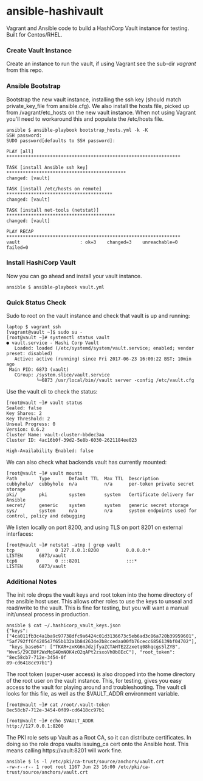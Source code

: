 # ansible-hashivault
Vagrant and Ansible code to build a HashiCorp Vault instance for testing.   Built for Centos/RHEL.

### Create Vault Instance
Create an instance to run the vault, if using Vagrant see the sub-dir _vagrant_ from this repo.

### Ansible Bootstrap
Bootstrap the new vault instance, installing the ssh key (should match private_key_file from ansible.cfg).   We also install the hosts file, picked up from /vagrant/etc_hosts on the new vault instance.   When not using Vagrant you'll need to workaround this and populate the /etc/hosts file.
```
ansible $ ansible-playbook bootstrap_hosts.yml -k -K
SSH password: 
SUDO password[defaults to SSH password]: 

PLAY [all] ****************************************************************

TASK [install Ansible ssh key] ********************************************
changed: [vault]

TASK [install /etc/hosts on remote] ***************************************
changed: [vault]

TASK [install net-tools (netstat)] ****************************************
changed: [vault]

PLAY RECAP ****************************************************************
vault                      : ok=3    changed=3    unreachable=0    failed=0
```

### Install HashiCorp Vault
Now you can go ahead and install your vault instance.
```
ansible $ ansible-playbook vault.yml
```

### Quick Status Check
Sudo to root on the vault instance and check that vault is up and running:
```
laptop $ vagrant ssh 
[vagrant@vault ~]$ sudo su -
[root@vault ~]# systemctl status vault
● vault.service - Hashi Corp Vault
   Loaded: loaded (/etc/systemd/system/vault.service; enabled; vendor preset: disabled)
   Active: active (running) since Fri 2017-06-23 16:00:22 BST; 10min ago
 Main PID: 6873 (vault)
   CGroup: /system.slice/vault.service
           └─6873 /usr/local/bin//vault server -config /etc/vault.cfg
```
Use the vault cli to check the status:
```
[root@vault ~]# vault status
Sealed: false
Key Shares: 2
Key Threshold: 2
Unseal Progress: 0
Version: 0.6.2
Cluster Name: vault-cluster-bbdec3aa
Cluster ID: 4ac16b0f-39d2-5e8b-6030-2621184ee023

High-Availability Enabled: false
```

We can also check what backends vault has currently mounted:
```
[root@vault ~]# vault mounts
Path        Type       Default TTL  Max TTL  Description
cubbyhole/  cubbyhole  n/a          n/a      per-token private secret storage
pki/        pki        system       system   Certificate delivery for Ansible
secret/     generic    system       system   generic secret storage
sys/        system     n/a          n/a      system endpoints used for control, policy and debugging
```

We listen locally on port 8200, and using TLS on port 8201 on external interfaces:
```
[root@vault ~]# netstat -atnp | grep vault
tcp        0      0 127.0.0.1:8200          0.0.0.0:*               LISTEN      6873/vault          
tcp6       0      0 :::8201                 :::*                    LISTEN      6873/vault
```

### Additional Notes
The init role drops the vault keys and root token into the home directory of the ansible host user.   This allows other roles to use the keys to unseal and read/write to the vault.   This is fine for testing, but you will want a manual init/unseal process in production.
```
ansible $ cat ~/.hashicorp_vault_keys.json 
{"keys": ["4ca011fb3c4a1ba9c97738dfc9a6424c01d3136673c5eb6ad3c86a720b39959601", "5af792ff6f420547f65b132a1b842634e2b8ccedaa00fb76cecc6856139bf04702"],
 "keys_base64": ["TKAR+zxKG6nJdzjfyaZCTAHTE2Zzxetq08hqcgs5lZYB", "WveS/29CBUf2WxMqG4QmNOK4zO2qAPt2zsxoVhOb8EcC"], "root_token": "8ec58cb7-712e-3454-0f
89-cd6418cc97b1"}
```

The root token (super-user access) is also dropped into the home directory of the root user on the vault instance.   This, for testing, gives you easy access to the vault for playing around and troubleshooting.   The vault cli looks for this file, as well as the $VAULT_ADDR environment variable.
```
[root@vault ~]# cat /root/.vault-token 
8ec58cb7-712e-3454-0f89-cd6418cc97b1

[root@vault ~]# echo $VAULT_ADDR
http://127.0.0.1:8200
```

The PKI role sets up Vault as a Root CA, so it can distribute certificates.  In doing so the role drops vaults issuing_ca cert onto the Ansible host.   This means calling https://vault:8201 will work fine.
```
ansible $ ls -l /etc/pki/ca-trust/source/anchors/vault.crt 
-rw-r--r-- 1 root root 1167 Jun 23 16:00 /etc/pki/ca-trust/source/anchors/vault.crt
```



